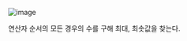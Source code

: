 ![image](https://user-images.githubusercontent.com/33195517/182756077-57a4872b-02ff-421a-8306-a6b5560988df.png)

연산자 순서의 모든 경우의 수를 구해 최대, 최솟값을 찾는다.
